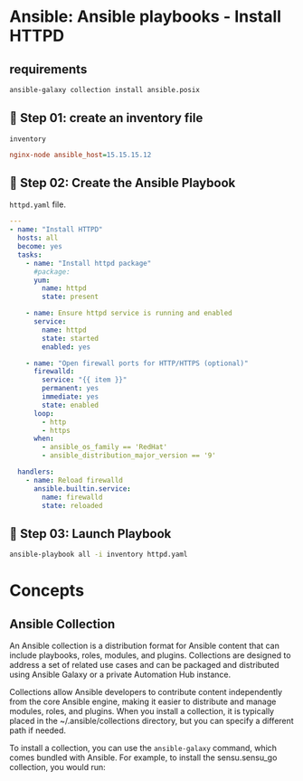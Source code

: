 # Ansible: Ansible playbooks - Install HTTPD

## requirements

```bash
ansible-galaxy collection install ansible.posix
```

## 🔹 Step 01: create an inventory file

`inventory`

```ini
nginx-node ansible_host=15.15.15.12
```

## 🔹 Step 02: Create the Ansible Playbook

`httpd.yaml` file.

```yaml
---
- name: "Install HTTPD"
  hosts: all
  become: yes
  tasks:
    - name: "Install httpd package"
      #package:
      yum:
        name: httpd
        state: present

    - name: Ensure httpd service is running and enabled
      service:
        name: httpd
        state: started
        enabled: yes

    - name: "Open firewall ports for HTTP/HTTPS (optional)"
      firewalld:
        service: "{{ item }}"
        permanent: yes
        immediate: yes
        state: enabled
      loop:
        - http
        - https
      when:
        - ansible_os_family == 'RedHat'
        - ansible_distribution_major_version == '9'

  handlers:
    - name: Reload firewalld
      ansible.builtin.service:
        name: firewalld
        state: reloaded
```

## 🔹 Step 03: Launch Playbook

```bash
ansible-playbook all -i inventory httpd.yaml
```

# Concepts

## Ansible Collection

An Ansible collection is a distribution format for Ansible content that can include playbooks, roles, modules, and plugins. Collections are designed to address a set of related use cases and can be packaged and distributed using Ansible Galaxy or a private Automation Hub instance.

Collections allow Ansible developers to contribute content independently from the core Ansible engine, making it easier to distribute and manage modules, roles, and plugins.
When you install a collection, it is typically placed in the ~/.ansible/collections directory, but you can specify a different path if needed.

To install a collection, you can use the `ansible-galaxy` command, which comes bundled with Ansible. For example, to install the sensu.sensu_go collection, you would run:
